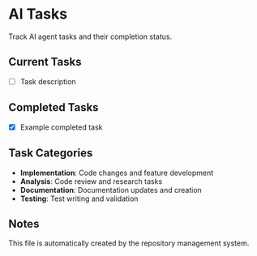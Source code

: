 # AI Tasks

Track AI agent tasks and their completion status.

## Current Tasks
- [ ] Task description

## Completed Tasks
- [x] Example completed task

## Task Categories
- **Implementation**: Code changes and feature development
- **Analysis**: Code review and research tasks
- **Documentation**: Documentation updates and creation
- **Testing**: Test writing and validation

## Notes
This file is automatically created by the repository management system.
